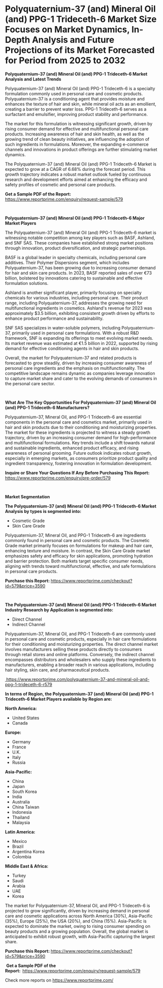 <p><h1>Polyquaternium-37 (and) Mineral Oil (and) PPG-1 Trideceth-6 Market Size Focuses on Market Dynamics, In-Depth Analysis and Future Projections of its Market Forecasted for Period from 2025 to 2032</h1></p><p><strong>Polyquaternium-37 (and) Mineral Oil (and) PPG-1 Trideceth-6 Market Analysis and Latest Trends</strong></p>
<p><p>Polyquaternium-37 (and) Mineral Oil (and) PPG-1 Trideceth-6 is a specialty formulation commonly used in personal care and cosmetic products. Polyquaternium-37 is a conditioning agent that provides moisture and enhances the texture of hair and skin, while mineral oil acts as an emollient, creating a barrier to prevent water loss. PPG-1 Trideceth-6 serves as a surfactant and emulsifier, improving product stability and performance.</p><p>The market for this formulation is witnessing significant growth, driven by rising consumer demand for effective and multifunctional personal care products. Increasing awareness of hair and skin health, as well as the growing trend of clean beauty initiatives, are influencing the adoption of such ingredients in formulations. Moreover, the expanding e-commerce channels and innovations in product offerings are further stimulating market dynamics. </p><p>The Polyquaternium-37 (and) Mineral Oil (and) PPG-1 Trideceth-6 Market is expected to grow at a CAGR of 6.68% during the forecast period. This growth trajectory indicates a robust market outlook fueled by continuous research and development efforts aimed at enhancing the efficacy and safety profiles of cosmetic and personal care products.</p></p>
<p><strong>Get a Sample PDF of the Report:&nbsp;</strong> <a href="https://www.reportprime.com/enquiry/request-sample/579?utm_campaign=3272&utm_medium=2&utm_source=Github&utm_content=ia&utm_term=18032025&utm_id=polyquaternium-37-and-mineral-oil-and-ppg-1-trideceth-6">https://www.reportprime.com/enquiry/request-sample/579</a></p>
<p>&nbsp;</p>
<p><strong>Polyquaternium-37 (and) Mineral Oil (and) PPG-1 Trideceth-6 Major Market Players</strong></p>
<p><p>The Polyquaternium-37 (and) Mineral Oil (and) PPG-1 Trideceth-6 market is witnessing notable competition among key players such as BASF, Ashland, and SNF SAS. These companies have established strong market positions through innovation, product diversification, and strategic partnerships.</p><p>BASF is a global leader in specialty chemicals, including personal care additives. Their Polymer Dispersions segment, which includes Polyquaternium-37, has been growing due to increasing consumer demand for hair and skin care products. In 2023, BASF reported sales of over €73 billion, bolstered by innovations catering to sustainable and effective formulation solutions.</p><p>Ashland is another significant player, primarily focusing on specialty chemicals for various industries, including personal care. Their product range, including Polyquaternium-37, addresses the growing need for multifunctional ingredients in cosmetics. Ashland's revenue for 2023 was approximately $3.5 billion, exhibiting consistent growth driven by efforts to enhance product performance and sustainability.</p><p>SNF SAS specializes in water-soluble polymers, including Polyquaternium-37, primarily used in personal care formulations. With a robust R&D framework, SNF is expanding its offerings to meet evolving market needs. Its market revenue was estimated at €1.5 billion in 2022, supported by rising demand for effective conditioning agents in hair and skin products.</p><p>Overall, the market for Polyquaternium-37 and related products is forecasted to grow steadily, driven by increasing consumer awareness of personal care ingredients and the emphasis on multifunctionality. The competitive landscape remains dynamic as companies leverage innovation to capture market share and cater to the evolving demands of consumers in the personal care sector.</p></p>
<p>&nbsp;</p>
<p><strong>What Are The Key Opportunities For Polyquaternium-37 (and) Mineral Oil (and) PPG-1 Trideceth-6 Manufacturers?</strong></p>
<p><p>Polyquaternium-37, Mineral Oil, and PPG-1 Trideceth-6 are essential components in the personal care and cosmetics market, primarily used in hair and skin products due to their conditioning and moisturizing properties. The market for these ingredients is projected to witness a steady growth trajectory, driven by an increasing consumer demand for high-performance and multifunctional formulations. Key trends include a shift towards natural and sustainable ingredients, enhanced product efficacy, and rising awareness of personal grooming. Future outlook indicates robust growth, especially in emerging markets, as consumers prioritize product quality and ingredient transparency, fostering innovation in formulation development.</p></p>
<p><strong>Inquire or Share Your Questions If Any Before Purchasing This Report:</strong> <a href="https://www.reportprime.com/enquiry/pre-order/579?utm_campaign=3272&utm_medium=2&utm_source=Github&utm_content=ia&utm_term=18032025&utm_id=polyquaternium-37-and-mineral-oil-and-ppg-1-trideceth-6">https://www.reportprime.com/enquiry/pre-order/579</a></p>
<p>&nbsp;</p>
<p><strong>Market Segmentation</strong></p>
<p><strong>The Polyquaternium-37 (and) Mineral Oil (and) PPG-1 Trideceth-6 Market Analysis by types is segmented into:</strong></p>
<p><ul><li>Cosmetic Grade</li><li>Skin Care Grade</li></ul></p>
<p><p>Polyquaternium-37, Mineral Oil, and PPG-1 Trideceth-6 are ingredients commonly found in personal care and cosmetic products. The Cosmetic Grade market primarily focuses on formulations for makeup and hair care, enhancing texture and moisture. In contrast, the Skin Care Grade market emphasizes safety and efficacy for skin applications, promoting hydration and barrier protection. Both markets target specific consumer needs, aligning with trends toward multifunctional, effective, and safe formulations in personal care products.</p></p>
<p><strong>Purchase this Report:&nbsp;</strong><a href="https://www.reportprime.com/checkout?id=579&price=3590&utm_campaign=3272&utm_medium=2&utm_source=Github&utm_content=ia&utm_term=18032025&utm_id=polyquaternium-37-and-mineral-oil-and-ppg-1-trideceth-6">https://www.reportprime.com/checkout?id=579&price=3590</a></p>
<p>&nbsp;</p>
<p><strong>The Polyquaternium-37 (and) Mineral Oil (and) PPG-1 Trideceth-6 Market Industry Research by Application is segmented into:</strong></p>
<p><ul><li>Direct Channel</li><li>Indirect Channel</li></ul></p>
<p><p>Polyquaternium-37, Mineral Oil, and PPG-1 Trideceth-6 are commonly used in personal care and cosmetic products, especially in hair care formulations for their conditioning and moisturizing properties. The direct channel market involves manufacturers selling these products directly to consumers through retail stores and online platforms. Conversely, the indirect channel encompasses distributors and wholesalers who supply these ingredients to manufacturers, enabling a broader reach in various applications, including hair styling, skin care, and pharmaceutical products.</p></p>
<p><a href="https://www.reportprime.com/polyquaternium-37-and-mineral-oil-and-ppg-1-trideceth-6-r579?utm_campaign=3272&utm_medium=2&utm_source=Github&utm_content=ia&utm_term=18032025&utm_id=polyquaternium-37-and-mineral-oil-and-ppg-1-trideceth-6">&nbsp;https://www.reportprime.com/polyquaternium-37-and-mineral-oil-and-ppg-1-trideceth-6-r579</a></p>
<p><strong>In terms of Region, the Polyquaternium-37 (and) Mineral Oil (and) PPG-1 Trideceth-6 Market Players available by Region are:</strong></p>
<p>
    <p> <strong> North America: </strong>
        <ul>
            <li>United States</li>
            <li>Canada</li>
        </ul>
        </p> 
    <p> <strong> Europe: </strong>
        <ul>
            <li>Germany</li>
            <li>France</li>
            <li>U.K.</li>
            <li>Italy</li>
            <li>Russia</li>
        </ul>
        </p> 
    <p> <strong> Asia-Pacific: </strong>
        <ul>
            <li>China</li>
            <li>Japan</li>
            <li>South Korea</li>
            <li>India</li>
            <li>Australia</li>
            <li>China Taiwan</li>
            <li>Indonesia</li>
            <li>Thailand</li>
            <li>Malaysia</li>
        </ul>
        </p> 
    <p> <strong> Latin America: </strong>
        <ul>
            <li>Mexico</li>
            <li>Brazil</li>
            <li>Argentina Korea</li>
            <li>Colombia</li>
        </ul>
        </p> 
    <p> <strong> Middle East & Africa: </strong>
        <ul>
            <li>Turkey</li>
            <li>Saudi</li>
            <li>Arabia</li>
            <li>UAE</li>
            <li>Korea</li>
        </ul>
    </p>
    </p>
<p><p>The market for Polyquaternium-37, Mineral Oil, and PPG-1 Trideceth-6 is projected to grow significantly, driven by increasing demand in personal care and cosmetic applications across North America (30%), Asia-Pacific (35%), Europe (25%), the USA (20%), and China (15%). Asia-Pacific is expected to dominate the market, owing to rising consumer spending on beauty products and a growing population. Overall, the global market is anticipated to exhibit robust growth, with Asia-Pacific capturing the largest share.</p></p>
<p><strong>Purchase this Report: </strong><a href="https://www.reportprime.com/checkout?id=579&price=3590&utm_campaign=3272&utm_medium=2&utm_source=Github&utm_content=ia&utm_term=18032025&utm_id=polyquaternium-37-and-mineral-oil-and-ppg-1-trideceth-6">https://www.reportprime.com/checkout?id=579&price=3590</a></p>
<p>&nbsp;<strong>Get a Sample PDF of the Report:&nbsp;&nbsp;</strong><a href="https://www.reportprime.com/enquiry/request-sample/579?utm_campaign=3272&utm_medium=2&utm_source=Github&utm_content=ia&utm_term=18032025&utm_id=polyquaternium-37-and-mineral-oil-and-ppg-1-trideceth-6">https://www.reportprime.com/enquiry/request-sample/579</a></p>
<p><strong></strong></p>
<p>Check more reports on <a href="https://www.reportprime.com/?utm_campaign=3272&utm_medium=2&utm_source=Github&utm_content=ia&utm_term=18032025&utm_id=polyquaternium-37-and-mineral-oil-and-ppg-1-trideceth-6">https://www.reportprime.com/</a></p>